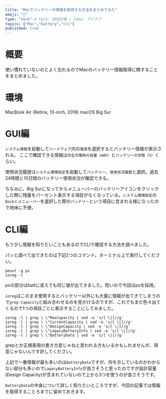 ```yaml
---
title: "Macでバッテリーの情報を取得する方法をまとめてみた"
emoji: "🔋"
type: "tech" # tech: 技術記事 / idea: アイデア
topics: ["Mac","battery","cli"]
published: true
---
```


# 概要
使い慣れていないのとよく忘れるのでMacのバッテリー情報取得に関することをまとめました。

# 環境
MacBook Air (Retina, 13-inch, 2019)
macOS Big Sur

# GUI編
`システム情報`を起動して`ハードウェア`内の`電源`を選択するとバッテリー情報が表示される。
ここで確認できる情報は`完全充電時の容量（mAh）`と`バッテリーの状態（%）`くらい。

使用状況履歴は`システム環境設定`を起動して`バッテリー`、`使用状況履歴`と選択。過去24時間と10日間のバッテリー使用状況が確認できる。

ちなみに、Big Surになってからメニューバーのバッテリーアイコンをクリックした際に残量をパーセント表示する項目がなくなっている。`システム環境設定`の`Dockとメニューバー`を選択した際の`バッテリー`という項目に含まれる様になったので地味に不便。

# CLI編
もう少し情報を知りたいこともあるのでCLIで確認する方法を調べました。

パッと調べて出てきたのは下記2つのコマンド。ターミナル上で実行してください。
```
pmset -g ps
ioreg -l
```
psの部分はbattに変えても同じ値が出てきました。短いので今回はpsを採用。

`ioreg`はこのまま使用するとバッテリー以外にも大量に情報が出てきてしまうので`grep Capacity`と組み合わせるのを見かけるのですが、これでもまだ色々出てくるので1つの項目ごとに表示することにしてみました。
```
ioreg -l | grep \ \"MaxCapacity | sed -e 's/[ \|]//g'
ioreg -l | grep \ \"CurrentCapacity | sed -e 's/[ \|]//g'
ioreg -l | grep \ \"DesignCapacity | sed -e 's/[ \|]//g'
ioreg -l | grep \ \"LegacyBatteryInfo | sed -e 's/[ \|]//g'
ioreg -l | grep \ \"BatteryData | sed -e 's/[ \|]//g'
```
grepとか正規表現の書き方変じゃねと思われる方もいるかもしれませんが、得意じゃないんです許してください。

上記で一番情報が最も多いのは`BatteryData`ですが、何を示しているのかわからない部分も多いので`LagacyBatteryInfo`が良さそうと思ったのですが設計容量(Design Capacity)が含まれていないので上から3つを使うのが良さそうです。

`BatteryData`の中身について詳しく知りたいところですが、今回の記事では情報を取得することろまでに留めておきます。
